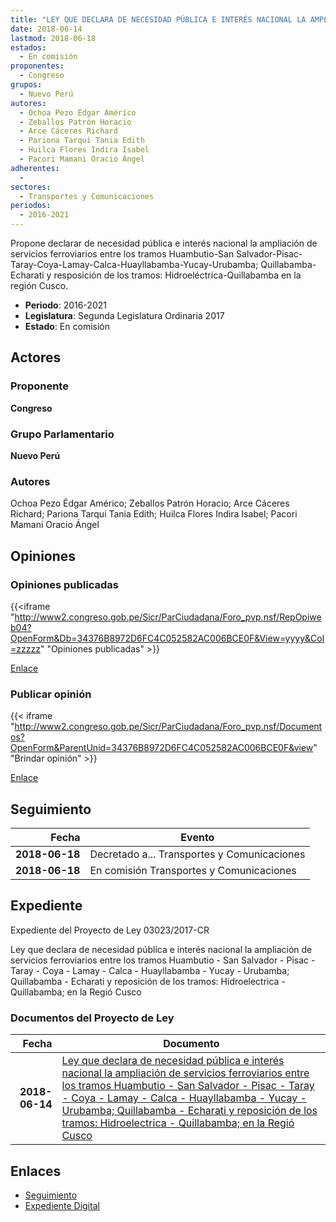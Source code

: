 ```yaml
---
title: "LEY QUE DECLARA DE NECESIDAD PÚBLICA E INTERÉS NACIONAL LA AMPLIACIÓN DE SERVICIOS FERROVIARIOS ENTRE LOS TRAMOS HUAMBUTIO-SAN SALVADOR-PISAC-TARAY-COYA-LAMAY-CALCA-HUAYLLABAMBA-YUCAY-URUBAMBA,QUILLABAMBA-ECHERATI Y REPOSICIÓN DE LOS TRAMOS.- HIDROELÉCTRICA-QUILLABAMBA, EN LA REGIÓN CUSCO"
date: 2018-06-14
lastmod: 2018-06-18
estados: 
  - En comisión
proponentes: 
  - Congreso
grupos: 
  - Nuevo Perú
autores: 
  - Ochoa Pezo Édgar Américo
  - Zeballos Patrón Horacio
  - Arce Cáceres Richard
  - Pariona Tarqui Tania Edith
  - Huilca Flores Indira Isabel
  - Pacori Mamani Oracio Ángel
adherentes: 
  - 
sectores: 
  - Transportes y Comunicaciones
periodos: 
  - 2016-2021
---
```


Propone declarar de necesidad pública e interés nacional la ampliación de servicios ferroviarios entre los tramos Huambutio-San Salvador-Pisac-Taray-Coya-Lamay-Calca-Huayllabamba-Yucay-Urubamba; Quillabamba-Echarati y resposición de los tramos: Hidroeléctrica-Quillabamba en la región Cusco.

- **Periodo**: 2016-2021
- **Legislatura**: Segunda Legislatura Ordinaria 2017
- **Estado**: En comisión

## Actores

### Proponente

**Congreso**

### Grupo Parlamentario

**Nuevo Perú**

### Autores

Ochoa Pezo Édgar Américo; Zeballos Patrón Horacio; Arce Cáceres Richard; Pariona Tarqui Tania Edith; Huilca Flores Indira Isabel; Pacori Mamani Oracio Ángel


## Opiniones

### Opiniones publicadas

{{<iframe "http://www2.congreso.gob.pe/Sicr/ParCiudadana/Foro_pvp.nsf/RepOpiweb04?OpenForm&Db=34376B8972D6FC4C052582AC006BCE0F&View=yyyy&Col=zzzzz" "Opiniones publicadas" >}}

[Enlace](http://www2.congreso.gob.pe/Sicr/ParCiudadana/Foro_pvp.nsf/RepOpiweb04?OpenForm&Db=34376B8972D6FC4C052582AC006BCE0F&View=yyyy&Col=zzzzz)
### Publicar opinión

{{< iframe "http://www2.congreso.gob.pe/Sicr/ParCiudadana/Foro_pvp.nsf/Documentos?OpenForm&ParentUnid=34376B8972D6FC4C052582AC006BCE0F&view" "Brindar opinión" >}}

[Enlace](http://www2.congreso.gob.pe/Sicr/ParCiudadana/Foro_pvp.nsf/Documentos?OpenForm&ParentUnid=34376B8972D6FC4C052582AC006BCE0F&view)

## Seguimiento

| Fecha | Evento |
|------:|--------|
| **2018-06-18** | Decretado a... Transportes y Comunicaciones|
| **2018-06-18** | En comisión Transportes y Comunicaciones|


## Expediente

Expediente del Proyecto de Ley 03023/2017-CR

Ley que declara de necesidad pública e interés nacional la ampliación de servicios ferroviarios entre los tramos Huambutio - San Salvador - Pisac - Taray - Coya - Lamay - Calca - Huayllabamba - Yucay - Urubamba; Quillabamba - Echarati y reposición de los tramos: Hidroelectrica - Quillabamba; en la Regió Cusco


### Documentos del Proyecto de Ley

| Fecha | Documento |
|------:|--------|
| **2018-06-14** | [Ley que declara de necesidad pública e interés nacional la ampliación de servicios ferroviarios entre los tramos Huambutio - San Salvador - Pisac - Taray - Coya - Lamay - Calca - Huayllabamba - Yucay - Urubamba; Quillabamba - Echarati y reposición de los tramos: Hidroelectrica - Quillabamba; en la Regió Cusco](http://www.leyes.congreso.gob.pe/Documentos/2016_2021/Proyectos_de_Ley_y_de_Resoluciones_Legislativas/PL0302320180614.pdf) |

## Enlaces 

- [Seguimiento](http://www2.congreso.gob.pe/Sicr/TraDocEstProc/CLProLey2016.nsf/f7fff46988ca05b1052578e100829cc7/4ad1b83845d9ea6a052582ac007780a5?OpenDocument)
- [Expediente Digital](http://www2.congreso.gob.pe/Sicr/TraDocEstProc/CLProLey2016.nsf/f7fff46988ca05b1052578e100829cc7/4ad1b83845d9ea6a052582ac007780a5?OpenDocument&Click=05257FB7005EB655.eb71d0cf91d8294e05256cdf006b5706/$Body/0.1C6C)
